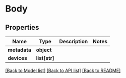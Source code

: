 # Body

## Properties
Name | Type | Description | Notes
------------ | ------------- | ------------- | -------------
**metadata** | **object** |  | 
**devices** | **list[str]** |  | 

[[Back to Model list]](../README.md#documentation-for-models) [[Back to API list]](../README.md#documentation-for-api-endpoints) [[Back to README]](../README.md)


